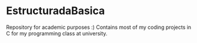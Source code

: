 # EstructuradaBasica

Repository for academic purposes :)
Contains most of my coding projects in C for my programming class at university. 
